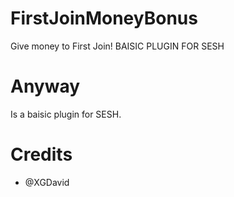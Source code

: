 # FirstJoinMoneyBonus
Give money to First Join! BAISIC PLUGIN FOR SESH

# Anyway
Is a baisic plugin for SESH.

# Credits
- @XGDavid

